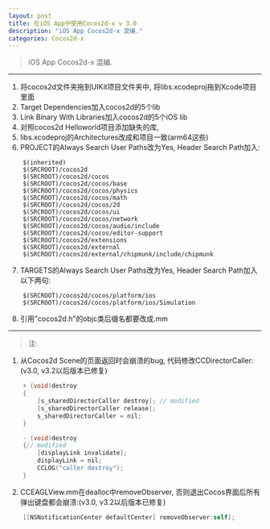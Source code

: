 ```yaml
---
layout: post
title: 在iOS App中使用Cocos2d-x v 3.0
description: "iOS App Cocos2d-x 混编."
categories: Cocos2d-x
---
```


> iOS App Cocos2d-x 混编.

---

1. 将cocos2d文件夹拖到UIKit项目文件夹中, 将libs.xcodeproj拖到Xcode项目里面
2. Target Dependencies加入cocos2d的5个lib
3. Link Binary With Libraries加入cocos2d的5个iOS lib
4. 对照cocos2d Helloworld项目添加缺失的库,
5. libs.xcodeproj的Architectures改成和项目一致(arm64这些)
6. PROJECT的Always Search User Paths改为Yes, Header Search Path加入:

```
	$(inherited)
	$(SRCROOT)/cocos2d
	$(SRCROOT)/cocos2d/cocos
	$(SRCROOT)/cocos2d/cocos/base
	$(SRCROOT)/cocos2d/cocos/physics
	$(SRCROOT)/cocos2d/cocos/math
	$(SRCROOT)/cocos2d/cocos/2d
	$(SRCROOT)/cocos2d/cocos/ui
	$(SRCROOT)/cocos2d/cocos/network
	$(SRCROOT)/cocos2d/cocos/audio/include
	$(SRCROOT)/cocos2d/cocos/editor-support
	$(SRCROOT)/cocos2d/extensions
	$(SRCROOT)/cocos2d/external
	$(SRCROOT)/cocos2d/external/chipmunk/include/chipmunk
```

7. TARGETS的Always Search User Paths改为Yes, Header Search Path加入以下两句:

```
	$(SRCROOT)/cocos2d/cocos/platform/ios
	$(SRCROOT)/cocos2d/cocos/platform/ios/Simulation
```

8. 引用"cocos2d.h"的objc类后缀名都要改成.mm

---
> 注:

1. 从Cocos2d Scene的页面返回时会崩溃的bug, 代码修改CCDirectorCaller:(v3.0, v3.2以后版本已修复)

```Objective-C
	+ (void)destroy
	{
	    [s_sharedDirectorCaller destroy]; // modified
	    [s_sharedDirectorCaller release];
	    s_sharedDirectorCaller = nil;
	}

	- (void)destroy
	{// modified
	    [displayLink invalidate];
	    displayLink = nil;
	    CCLOG("caller destroy");
	}
```

2. CCEAGLView.mm在dealloc中removeObserver, 否则退出Cocos界面后所有弹出键盘都会崩溃:(v3.0, v3.2以后版本已修复)

```Objective-C
	[[NSNotificationCenter defaultCenter] removeObserver:self];
```
